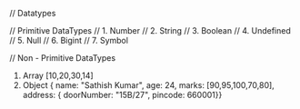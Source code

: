 // Datatypes

// Primitive DataTypes
// 1. Number
// 2. String
// 3. Boolean
// 4. Undefined
// 5. Null
// 6. Bigint
// 7. Symbol

// Non - Primitive DataTypes
1. Array [10,20,30,14]
2. Object { name: "Sathish Kumar", age: 24, marks: [90,95,100,70,80], address: { doorNumber: "15B/27", pincode: 660001}}
